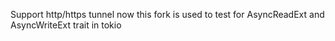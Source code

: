 Support http/https tunnel now
this fork is used to test for AsyncReadExt and AsyncWriteExt trait in tokio
